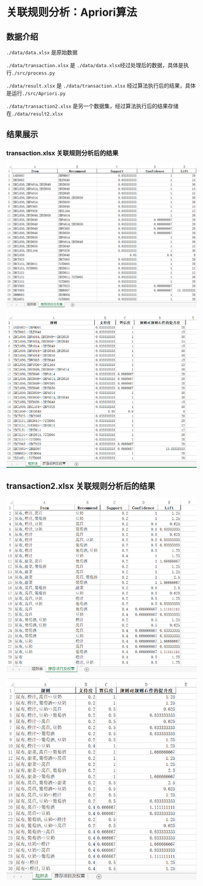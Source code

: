 # 关联规则分析：Apriori算法

## 数据介绍

`./data/data.xlsx` 是原始数据

`./data/transaction.xlsx` 是 `./data/data.xlsx`经过处理后的数据，具体是执行`./src/process.py`

`./data/result.xlsx` 是 `./data/transaction.xlsx` 经过算法执行后的结果，具体是运行`./src/Apriori.py`

`./data/transaction2.xlsx` 是另一个数据集，经过算法执行后的结果存储在`./data/result2.xlsx`

## 结果展示

### transaction.xlsx 关联规则分析后的结果

![](./image/1.png)

![](./image/2.png)

## transaction2.xlsx 关联规则分析后的结果

![](./image/3.png)

![](./image/4.png)